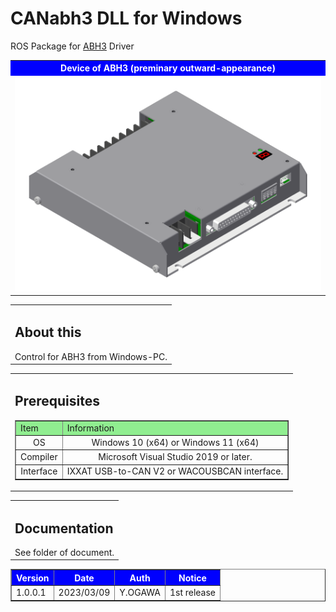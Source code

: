 # CANabh3 DLL for Windows
ROS Package for <a href="https://www.wacogiken.co.jp/agv/abh3.html">ABH3</a> Driver

<table width="100%" border="0">
<tr><th align="center" valign="center" bgcolor="blue"><font color="white">Device of ABH3 (preminary outward-appearance)</font></th></tr>
<tr><td align="center" valign="center">
<img src="./img/ABH3.png")
<!-- ![](img/ABH3.png) -->
</td></tr>
</table>

<table border="0">
<tr><td><h2>About this</h2>
Control for ABH3 from Windows-PC.
</td></tr></table>

<!-- Prerequisites -->
<table border="0">
<tr><td><h2>Prerequisites</h2>
<table border="1">
<tr>
<td bgcolor="lightgreen">Item</td>
<td bgcolor="lightgreen">Information</td>
</tr>
<tr><td align="center">OS</td><td align="center">Windows 10 (x64) or Windows 11 (x64)</td></tr>
<tr><td align="center">Compiler</td><td align="center">Microsoft Visual Studio 2019 or later.</td></tr>
<tr><td align="center">Interface</td><td align="center">IXXAT USB-to-CAN V2 or WACOUSBCAN interface.</td></tr>
</table>
</td></tr>
</table>

<!-- Document -->
<table border="0">
<tr><td><h2>Documentation</h2>
See folder of document.
</td></tr></table>

<!-- Version table -->
<table border="1">
<tr>
<th bgcolor="blue"><font color="white">Version</font></th>
<th bgcolor="blue"><font color="white">Date</font></th>
<th bgcolor="blue"><font color="white">Auth</font></th>
<th bgcolor="blue"><font color="white">Notice</font></th>
</tr>
<tr>
<td>1.0.0.1</td>
<td>2023/03/09</td>
<td>Y.OGAWA</td>
<td>1st release</td>
</tr>
</table>



